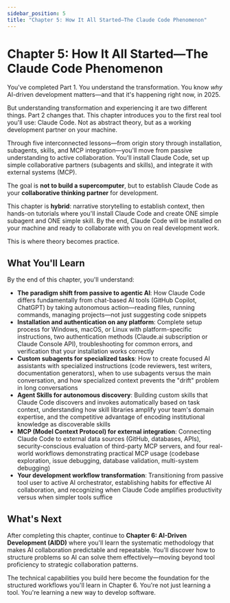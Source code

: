 ```yaml
---
sidebar_position: 5
title: "Chapter 5: How It All Started—The Claude Code Phenomenon"
---
```


# Chapter 5: How It All Started—The Claude Code Phenomenon

You've completed Part 1. You understand the transformation. You know *why* AI-driven development matters—and that it's happening right now, in 2025.

But understanding transformation and experiencing it are two different things. Part 2 changes that. This chapter introduces you to the first real tool you'll use: Claude Code. Not as abstract theory, but as a working development partner on your machine.

Through five interconnected lessons—from origin story through installation, subagents, skills, and MCP integration—you'll move from passive understanding to active collaboration. You'll install Claude Code, set up simple collaborative partners (subagents and skills), and integrate it with external systems (MCP).

The goal is **not to build a supercomputer**, but to establish Claude Code as your **collaborative thinking partner** for development.

This chapter is **hybrid**: narrative storytelling to establish context, then hands-on tutorials where you'll install Claude Code and create ONE simple subagent and ONE simple skill. By the end, Claude Code will be installed on your machine and ready to collaborate with you on real development work.

This is where theory becomes practice.

## What You'll Learn

By the end of this chapter, you'll understand:

- **The paradigm shift from passive to agentic AI**: How Claude Code differs fundamentally from chat-based AI tools (GitHub Copilot, ChatGPT) by taking autonomous action—reading files, running commands, managing projects—not just suggesting code snippets
- **Installation and authentication on any platform**: Complete setup process for Windows, macOS, or Linux with platform-specific instructions, two authentication methods (Claude.ai subscription or Claude Console API), troubleshooting for common errors, and verification that your installation works correctly
- **Custom subagents for specialized tasks**: How to create focused AI assistants with specialized instructions (code reviewers, test writers, documentation generators), when to use subagents versus the main conversation, and how specialized context prevents the "drift" problem in long conversations
- **Agent Skills for autonomous discovery**: Building custom skills that Claude Code discovers and invokes automatically based on task context, understanding how skill libraries amplify your team's domain expertise, and the competitive advantage of encoding institutional knowledge as discoverable skills
- **MCP (Model Context Protocol) for external integration**: Connecting Claude Code to external data sources (GitHub, databases, APIs), security-conscious evaluation of third-party MCP servers, and four real-world workflows demonstrating practical MCP usage (codebase exploration, issue debugging, database validation, multi-system debugging)
- **Your development workflow transformation**: Transitioning from passive tool user to active AI orchestrator, establishing habits for effective AI collaboration, and recognizing when Claude Code amplifies productivity versus when simpler tools suffice

## What's Next

After completing this chapter, continue to **Chapter 6: AI-Driven Development (AIDD)** where you'll learn the systematic methodology that makes AI collaboration predictable and repeatable. You'll discover how to structure problems so AI can solve them effectively—moving beyond tool proficiency to strategic collaboration patterns.

The technical capabilities you build here become the foundation for the structured workflows you'll learn in Chapter 6. You're not just learning a tool. You're learning a new way to develop software.